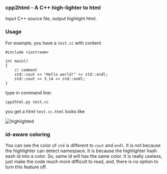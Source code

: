 ### cpp2html - A C++ high-lighter to html ###

Input C++ source file, output highlight html.

### Usage ###

For example, you have a `test.cc` with content

    #include <iostream>
    
    int main()
    {
        // comment
        std::cout << "Hello world!" << std::endl;
        std::cout << 3.14 << std::endl;
    }

type in command line:

    cpp2html.py test.cc
  
you get a html `test.cc.html` looks like 

![highlighted](https://raw.github.com/yocox/cpp2html/master/images/cpp2html.png)

### id-aware coloring ###

You can see the color of `std` is different to `cout` and `endl`. It is not because the highlighter can detect namespace. It is because the highlighter hash eash id into a color. So, same id will has the same color. It is really useless, just make the code much more difficult to read, and, there is no option to turn this feature off.
